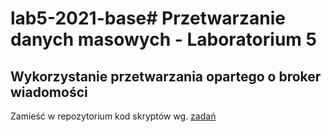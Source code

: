 # lab5-2021-base# Przetwarzanie danych masowych - Laboratorium 5
## Wykorzystanie przetwarzania opartego o broker wiadomości

Zamieść w repozytorium kod skryptów wg. [zadań](https://pwr-ai.github.io/przetwarzanie-danych-masowych/labs/lab4.html)
